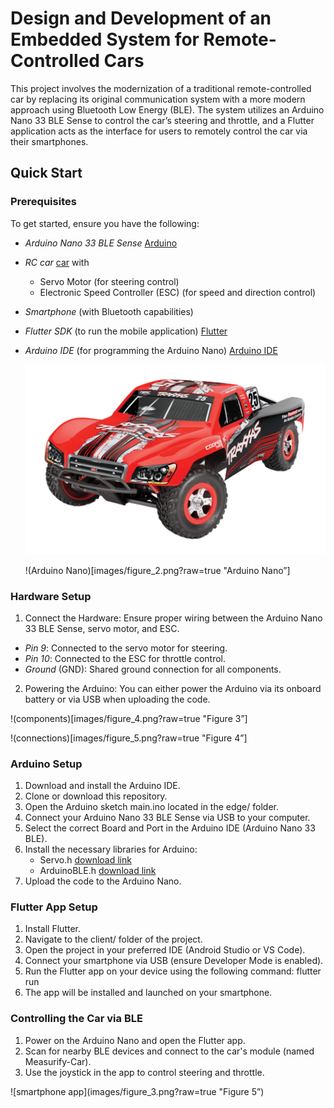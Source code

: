# Design and Development of an Embedded System for Remote-Controlled Cars
This project involves the modernization of a traditional remote-controlled car by replacing its original communication system with a more modern approach using Bluetooth Low Energy (BLE). The system utilizes an Arduino Nano 33 BLE Sense to control the car’s steering and throttle, and a Flutter application acts as the interface for users to remotely control the car via their smartphones.
## Quick Start
### Prerequisites
To get started, ensure you have the following:
- *Arduino Nano 33 BLE Sense* [Arduino](https://docs.arduino.cc/hardware/nano-33-ble-sense/)
- *RC car* [car](https://traxxas.com/products/models/electric/58034-8-slash) with
  - Servo Motor (for steering control)
  - Electronic Speed Controller (ESC) (for speed and direction control)
- *Smartphone* (with Bluetooth capabilities)
- *Flutter SDK* (to run the mobile application) [Flutter](https://docs.flutter.dev/get-started/install)
- *Arduino IDE* (for programming the Arduino Nano) [Arduino IDE](https://www.arduino.cc/en/software)

  ![RC car](images/figure1.png)
  
  !(Arduino Nano)[images/figure_2.png?raw=true "Arduino Nano”]
### Hardware Setup
1) Connect the Hardware: Ensure proper wiring between the Arduino Nano 33 BLE Sense, servo motor, and ESC.
  - *Pin 9*: Connected to the servo motor for steering.
  - *Pin 10*: Connected to the ESC for throttle control.
  - *Ground* (GND): Shared ground connection for all components.
2) Powering the Arduino: You can either power the Arduino via its onboard battery or via USB when uploading the code.

!(components)[images/figure_4.png?raw=true "Figure 3”]

!(connections)[images/figure_5.png?raw=true "Figure 4”]
### Arduino Setup
1) Download and install the Arduino IDE.
2) Clone or download this repository.
3) Open the Arduino sketch main.ino located in the edge/ folder.
4) Connect your Arduino Nano 33 BLE Sense via USB to your computer.
5) Select the correct Board and Port in the Arduino IDE (Arduino Nano 33 BLE).
6) Install the necessary libraries for Arduino:
	- Servo.h [download link](https://docs.arduino.cc/libraries/servo/)
	- ArduinoBLE.h [download link](https://docs.arduino.cc/libraries/arduinoble/)
7) Upload the code to the Arduino Nano.
### Flutter App Setup
1) Install Flutter.
2) Navigate to the client/ folder of the project.
3) Open the project in your preferred IDE (Android Studio or VS Code).
4) Connect your smartphone via USB (ensure Developer Mode is enabled).
5) Run the Flutter app on your device using the following command:
flutter run
6) The app will be installed and launched on your smartphone.
### Controlling the Car via BLE
1) Power on the Arduino Nano and open the Flutter app.
2) Scan for nearby BLE devices and connect to the car's module (named Measurify-Car).
3) Use the joystick in the app to control steering and throttle.
   
![smartphone app](images/figure_3.png?raw=true "Figure 5”)
